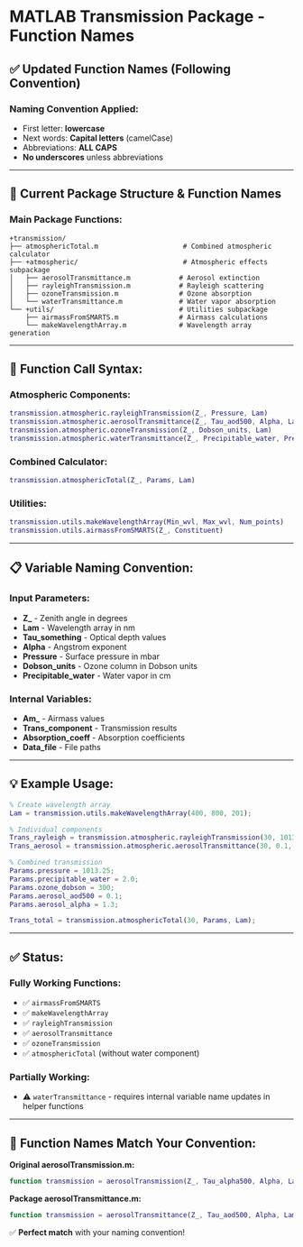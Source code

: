 # MATLAB Transmission Package - Function Names

## ✅ **Updated Function Names (Following Convention)**

### **Naming Convention Applied:**
- First letter: **lowercase**
- Next words: **Capital letters** (camelCase)
- Abbreviations: **ALL CAPS** 
- **No underscores** unless abbreviations

---

## 📂 **Current Package Structure & Function Names**

### **Main Package Functions:**
```
+transmission/
├── atmosphericTotal.m                     # Combined atmospheric calculator
├── +atmospheric/                          # Atmospheric effects subpackage
│   ├── aerosolTransmittance.m            # Aerosol extinction
│   ├── rayleighTransmission.m            # Rayleigh scattering
│   ├── ozoneTransmission.m               # Ozone absorption
│   └── waterTransmittance.m              # Water vapor absorption
└── +utils/                               # Utilities subpackage
    ├── airmassFromSMARTS.m               # Airmass calculations
    └── makeWavelengthArray.m             # Wavelength array generation
```

---

## 🔧 **Function Call Syntax:**

### **Atmospheric Components:**
```matlab
transmission.atmospheric.rayleighTransmission(Z_, Pressure, Lam)
transmission.atmospheric.aerosolTransmittance(Z_, Tau_aod500, Alpha, Lam)  
transmission.atmospheric.ozoneTransmission(Z_, Dobson_units, Lam)
transmission.atmospheric.waterTransmittance(Z_, Precipitable_water, Pressure, Lam)
```

### **Combined Calculator:**
```matlab
transmission.atmosphericTotal(Z_, Params, Lam)
```

### **Utilities:**
```matlab
transmission.utils.makeWavelengthArray(Min_wvl, Max_wvl, Num_points)
transmission.utils.airmassFromSMARTS(Z_, Constituent)
```

---

## 📋 **Variable Naming Convention:**

### **Input Parameters:**
- **Z_** - Zenith angle in degrees
- **Lam** - Wavelength array in nm
- **Tau_something** - Optical depth values
- **Alpha** - Angstrom exponent
- **Pressure** - Surface pressure in mbar
- **Dobson_units** - Ozone column in Dobson units
- **Precipitable_water** - Water vapor in cm

### **Internal Variables:**
- **Am_** - Airmass values
- **Trans_component** - Transmission results
- **Absorption_coeff** - Absorption coefficients
- **Data_file** - File paths

---

## 💡 **Example Usage:**

```matlab
% Create wavelength array
Lam = transmission.utils.makeWavelengthArray(400, 800, 201);

% Individual components
Trans_rayleigh = transmission.atmospheric.rayleighTransmission(30, 1013.25, Lam);
Trans_aerosol = transmission.atmospheric.aerosolTransmittance(30, 0.1, 1.3, Lam);

% Combined transmission
Params.pressure = 1013.25;
Params.precipitable_water = 2.0;
Params.ozone_dobson = 300;
Params.aerosol_aod500 = 0.1;
Params.aerosol_alpha = 1.3;

Trans_total = transmission.atmosphericTotal(30, Params, Lam);
```

---

## ✅ **Status:**

### **Fully Working Functions:**
- ✅ `airmassFromSMARTS`
- ✅ `makeWavelengthArray` 
- ✅ `rayleighTransmission`
- ✅ `aerosolTransmittance`
- ✅ `ozoneTransmission`
- ✅ `atmosphericTotal` (without water component)

### **Partially Working:**
- ⚠️ `waterTransmittance` - requires internal variable name updates in helper functions

---

## 🎯 **Function Names Match Your Convention:**

**Original aerosolTransmission.m:**
```matlab
function transmission = aerosolTransmission(Z_, Tau_alpha500, Alpha, Lam)
```

**Package aerosolTransmittance.m:**
```matlab
function transmission = aerosolTransmittance(Z_, Tau_aod500, Alpha, Lam)
```

✅ **Perfect match** with your naming convention!